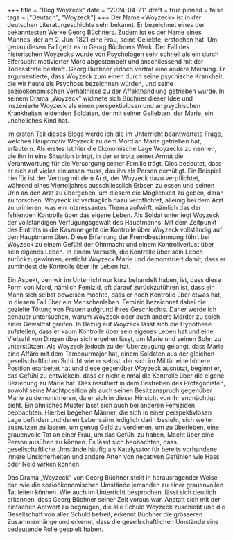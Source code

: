 +++
title = "Blog Woyzeck"
date = "2024-04-21"
draft = true
pinned = false
tags = ["Deutsch", "Woyzeck"]
+++
Der Name «Woyzeck» ist in der deutschen Literaturgeschichte sehr bekannt. Er bezeichnet eines der bekanntesten Werke Georg Büchners. Zudem ist es der Name eines Mannes, der am 2. Juni 1821 eine Frau, seine Geliebte, erstochen hat. Um genau diesen Fall geht es in Georg Büchners Werk. Der Fall des historischen Woyzecks wurde von Psychologen sehr schnell als ein durch Eifersucht motivierter Mord abgestempelt und anschliessend mit der Todesstrafe bestraft. Georg Büchner jedoch vertrat eine andere Meinung. Er argumentierte, dass Woyzeck zum einen durch seine psychische Krankheit, die wir heute als Psychose bezeichnen würden, und seine sozioökonomischen Verhältnisse zu der Affekthandlung getrieben wurde. In seinem Drama „Woyzeck” widmete sich Büchner dieser Idee und inszenierte Woyzeck als einen perspektivlosen und an psychischen Krankheiten leidenden Soldaten, der mit seiner Geliebten, der Marie, ein uneheliches Kind hat.

Im ersten Teil dieses Blogs werde ich die im Unterricht beantwortete Frage, welches Hauptmotiv Woyzeck zu dem Mord an Marie getrieben hat, erläutern. Als erstes ist hier die ökonomische Lage Woyzecks zu nennen, die ihn in eine Situation bringt, in der er trotz seiner Armut die Verantwortung für die Versorgung seiner Familie trägt. Dies bedeutet, dass er sich auf vieles einlassen muss, das ihn als Person demütigt. Ein Beispiel hierfür ist der Vertrag mit dem Arzt, der Woyzeck dazu verpflichtet, während eines Vierteljahres ausschliesslich Erbsen zu essen und seinen Urin an den Arzt zu übergeben, um diesem die Möglichkeit zu geben, daran zu forschen. Woyzeck ist vertraglich dazu verpflichtet, alleinig bei dem Arzt zu urinieren, was ein interessantes Thema aufwirft, nämlich das der fehlenden Kontrolle über das eigene Leben. Als Soldat unterliegt Woyzeck der vollständigen Verfügungsgewalt des Hauptmanns. Mit dem Zeitpunkt des Eintritts in die Kaserne geht die Kontrolle über Woyzeck vollständig auf den Hauptmann über. Diese Erfahrung der Fremdbestimmung führt bei Woyzeck zu einem Gefühl der Ohnmacht und einem Kontrollverlust über sein eigenes Leben. In einem Versuch, die Kontrolle über sein Leben zurückzugewinnen, ersticht Woyzeck Marie und demonstriert damit, dass er zumindest die Kontrolle über ihr Leben hat.

Ein Aspekt, den wir im Unterricht nur kurz behandelt haben, ist, dass diese Form von Mord, nämlich Femizid, oft darauf zurückzuführen ist, dass ein Mann sich selbst beweisen möchte, dass er noch Kontrolle über etwas hat, in diesem Fall über ein Menschenleben. Femizid bezeichnet dabei die gezielte Tötung von Frauen aufgrund ihres Geschlechts. Daher werde ich genauer untersuchen, warum Woyzeck oder auch andere Mörder zu solch einer Gewalttat greifen.
In Bezug auf Woyzeck lässt sich die Hypothese aufstellen, dass er kaum Kontrolle über sein eigenes Leben hat und eine Vielzahl von Dingen über sich ergehen lässt, um Marie und seinen Sohn zu unterstützen. Als Woyzeck jedoch zu der Überzeugung gelangt, dass Marie eine Affäre mit dem Tambourmajor hat, einem Soldaten aus der gleichen gesellschaftlichen Schicht wie er selbst, der sich im Militär eine höhere Position erarbeitet hat und diese gegenüber Woyzeck ausnutzt, beginnt er, das Gefühl zu entwickeln, dass er nicht einmal die Kontrolle über die eigene Beziehung zu Marie hat. Dies resultiert in dem Bestreben des Protagonisten, sowohl seine Machtposition als auch seinen Besitzanspruch gegenüber Marie zu demonstrieren, da er sich in dieser Hinsicht von ihr entmächtigt sieht.
Ein ähnliches Muster lässt sich auch bei anderen Femiziden beobachten. Hierbei begehen Männer, die sich in einer perspektivlosen Lage befinden und deren Lebenssinn lediglich darin besteht, sich weiter ausnutzen zu lassen, um genug Geld zu verdienen, um zu überleben, eine grauenvolle Tat an einer Frau, um das Gefühl zu haben, Macht über eine Person ausüben zu können. Es lässt sich beobachten, dass gesellschaftliche Umstände häufig als Katalysator für bereits vorhandene innere Unsicherheiten und andere Arten von negativen Gefühlen wie Hass oder Neid wirken können.

Das Drama „Woyzeck” von Georg Büchner stellt in herausragender Weise dar, wie die sozioökonomischen Umstände jemanden zu einer grauenvollen Tat leiten können. Wie auch im Unterricht besprochen, lässt sich deutlich erkennen, dass Georg Büchner seiner Zeit voraus war. Anstatt sich mit der einfachen Antwort zu begnügen, die alle Schuld Woyzeck zuschiebt und die Gesellschaft von aller Schuld befreit, erkennt Büchner die grösseren Zusammenhänge und erkennt, dass die gesellschaftlichen Umstände eine bedeutende Rolle gespielt haben.
